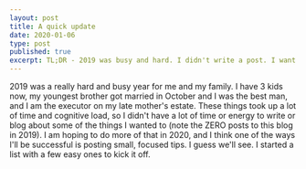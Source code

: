 ```yaml
---
layout: post
title: A quick update
date: 2020-01-06
type: post
published: true
excerpt: TL;DR - 2019 was busy and hard. I didn't write a post. I want to change that.
---
```


2019 was a really hard and busy year for me and my family. I have 3 kids now, my youngest brother got married in October and I was the best man, and I am the executor on my late mother's estate. These things took up a lot of time and cognitive load, so I didn't have a lot of time or energy to write or blog about some of the things I wanted to (note the ZERO posts to this blog in 2019). I am hoping to do more of that in 2020, and I think one of the ways I'll be successful is posting small, focused tips. I guess we'll see. I started a list with a few easy ones to kick it off.